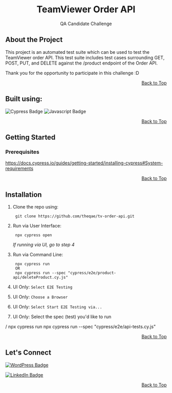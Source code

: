 <div align="center">

# TeamViewer Order API
QA Candidate Challenge
</div>

## About the Project

This project is an automated test suite which can be used to test the TeamViewer order API. This test suite includes test cases surrounding GET, POST, PUT, and DELETE against the /product endpoint of the Order API.

Thank you for the opportunity to participate in this challenge :D 

<div align="right"

[Back to Top](#price-checker)

</div>

## Built using:

![Cypress Badge](https://img.shields.io/badge/cypress-%2369D3A7?logo=cypress&logoColor=%2369D3A7&labelColor=white&color=blue)
![Javascript Badge](https://img.shields.io/badge/javascript-%20%23000000?logo=javascript&logoColor=%20%23000000&labelColor=white&color=blue)

<div align="right"

[Back to Top](#price-checker)

</div>

## Getting Started

### Prerequisites
https://docs.cypress.io/guides/getting-started/installing-cypress#System-requirements

<div align="right"

[Back to Top](#price-checker)

</div>

## Installation

1. Clone the repo using:

        git clone https://github.com/theqae/tv-order-api.git
2. Run via User Interface:
    
        npx cypress open
    *If running via UI, go to step 4*
3. Run via Command Line: 

        npx cypress run
        OR
        npx cypress run --spec "cypress/e2e/product-api/deleteProduct.cy.js"
4. UI Only: `Select E2E Testing`
5. UI Only: `Choose a Browser`
6. UI Only: `Select Start E2E Testing via...`
7. UI Only: Select the spec (test) you'd like to run

 / npx cypress run
npx cypress run --spec "cypress/e2e/api-tests.cy.js"

<div align="right"

[Back to Top](#price-checker)

</div>

## Let's Connect

[![WordPress Badge](https://img.shields.io/badge/The%20Quality%20Assurance%20Engineer-%2321759B?style=social&logo=wordpress&logoColor=%2321759B&labelColor=white&color=blue)](https://theqae.com)

[![LinkedIn Badge](https://img.shields.io/badge/LinkedIn-%230A66C2?style=social&logo=linkedIn&logoColor=%230A66C2&labelColor=white&color=blue)](https://www.linkedin.com/in/sanchezant/)

<div align="right"

[Back to Top](#price-checker)

</div>